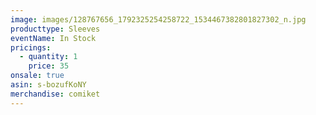 ```yaml
---
image: images/128767656_1792325254258722_1534467382801827302_n.jpg
producttype: Sleeves
eventName: In Stock
pricings:
  - quantity: 1
    price: 35
onsale: true
asin: s-bozufKoNY
merchandise: comiket
---
```

